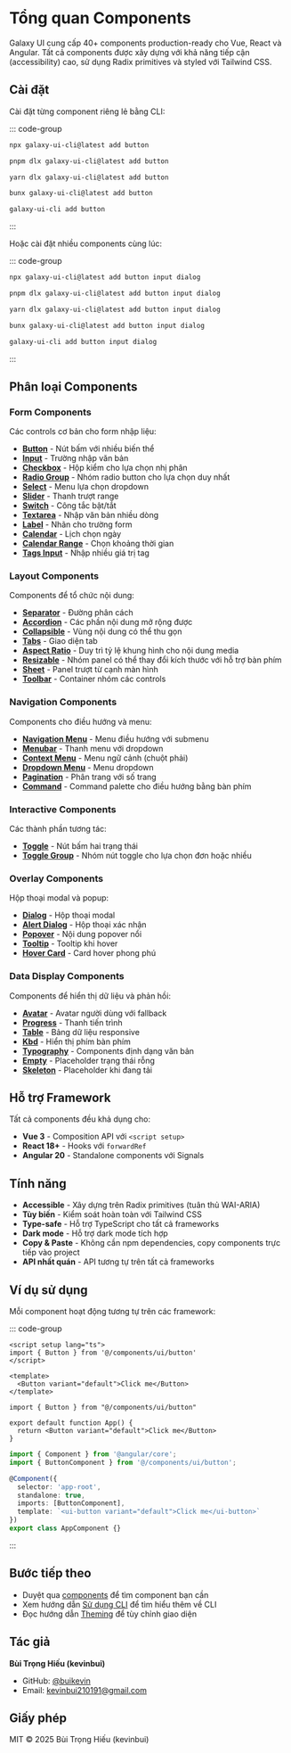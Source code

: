 # Tổng quan Components

Galaxy UI cung cấp 40+ components production-ready cho Vue, React và Angular. Tất cả components được xây dựng với khả năng tiếp cận (accessibility) cao, sử dụng Radix primitives và styled với Tailwind CSS.

## Cài đặt

Cài đặt từng component riêng lẻ bằng CLI:

::: code-group

```bash [npm]
npx galaxy-ui-cli@latest add button
```

```bash [pnpm]
pnpm dlx galaxy-ui-cli@latest add button
```

```bash [yarn]
yarn dlx galaxy-ui-cli@latest add button
```

```bash [bun]
bunx galaxy-ui-cli@latest add button
```

```bash [global]
galaxy-ui-cli add button
```

:::

Hoặc cài đặt nhiều components cùng lúc:

::: code-group

```bash [npm]
npx galaxy-ui-cli@latest add button input dialog
```

```bash [pnpm]
pnpm dlx galaxy-ui-cli@latest add button input dialog
```

```bash [yarn]
yarn dlx galaxy-ui-cli@latest add button input dialog
```

```bash [bun]
bunx galaxy-ui-cli@latest add button input dialog
```

```bash [global]
galaxy-ui-cli add button input dialog
```

:::

## Phân loại Components

### Form Components

Các controls cơ bản cho form nhập liệu:

- **[Button](./button)** - Nút bấm với nhiều biến thể
- **[Input](./input)** - Trường nhập văn bản
- **[Checkbox](./checkbox)** - Hộp kiểm cho lựa chọn nhị phân
- **[Radio Group](./radio-group)** - Nhóm radio button cho lựa chọn duy nhất
- **[Select](./select)** - Menu lựa chọn dropdown
- **[Slider](./slider)** - Thanh trượt range
- **[Switch](./switch)** - Công tắc bật/tắt
- **[Textarea](./textarea)** - Nhập văn bản nhiều dòng
- **[Label](./label)** - Nhãn cho trường form
- **[Calendar](./calendar)** - Lịch chọn ngày
- **[Calendar Range](./calendar-range)** - Chọn khoảng thời gian
- **[Tags Input](./tags-input)** - Nhập nhiều giá trị tag

### Layout Components

Components để tổ chức nội dung:

- **[Separator](./separator)** - Đường phân cách
- **[Accordion](./accordion)** - Các phần nội dung mở rộng được
- **[Collapsible](./collapsible)** - Vùng nội dung có thể thu gọn
- **[Tabs](./tabs)** - Giao diện tab
- **[Aspect Ratio](./aspect-ratio)** - Duy trì tỷ lệ khung hình cho nội dung media
- **[Resizable](./resizable)** - Nhóm panel có thể thay đổi kích thước với hỗ trợ bàn phím
- **[Sheet](./sheet)** - Panel trượt từ cạnh màn hình
- **[Toolbar](./toolbar)** - Container nhóm các controls

### Navigation Components

Components cho điều hướng và menu:

- **[Navigation Menu](./navigation-menu)** - Menu điều hướng với submenu
- **[Menubar](./menubar)** - Thanh menu với dropdown
- **[Context Menu](./context-menu)** - Menu ngữ cảnh (chuột phải)
- **[Dropdown Menu](./dropdown-menu)** - Menu dropdown
- **[Pagination](./pagination)** - Phân trang với số trang
- **[Command](./command)** - Command palette cho điều hướng bằng bàn phím

### Interactive Components

Các thành phần tương tác:

- **[Toggle](./toggle)** - Nút bấm hai trạng thái
- **[Toggle Group](./toggle-group)** - Nhóm nút toggle cho lựa chọn đơn hoặc nhiều

### Overlay Components

Hộp thoại modal và popup:

- **[Dialog](./dialog)** - Hộp thoại modal
- **[Alert Dialog](./alert-dialog)** - Hộp thoại xác nhận
- **[Popover](./popover)** - Nội dung popover nổi
- **[Tooltip](./tooltip)** - Tooltip khi hover
- **[Hover Card](./hover-card)** - Card hover phong phú

### Data Display Components

Components để hiển thị dữ liệu và phản hồi:

- **[Avatar](./avatar)** - Avatar người dùng với fallback
- **[Progress](./progress)** - Thanh tiến trình
- **[Table](./table)** - Bảng dữ liệu responsive
- **[Kbd](./kbd)** - Hiển thị phím bàn phím
- **[Typography](./typography)** - Components định dạng văn bản
- **[Empty](./empty)** - Placeholder trạng thái rỗng
- **[Skeleton](./skeleton)** - Placeholder khi đang tải

## Hỗ trợ Framework

Tất cả components đều khả dụng cho:

- **Vue 3** - Composition API với `<script setup>`
- **React 18+** - Hooks với `forwardRef`
- **Angular 20** - Standalone components với Signals

## Tính năng

- **Accessible** - Xây dựng trên Radix primitives (tuân thủ WAI-ARIA)
- **Tùy biến** - Kiểm soát hoàn toàn với Tailwind CSS
- **Type-safe** - Hỗ trợ TypeScript cho tất cả frameworks
- **Dark mode** - Hỗ trợ dark mode tích hợp
- **Copy & Paste** - Không cần npm dependencies, copy components trực tiếp vào project
- **API nhất quán** - API tương tự trên tất cả frameworks

## Ví dụ sử dụng

Mỗi component hoạt động tương tự trên các framework:

::: code-group

```vue [Vue]
<script setup lang="ts">
import { Button } from '@/components/ui/button'
</script>

<template>
  <Button variant="default">Click me</Button>
</template>
```

```tsx [React]
import { Button } from "@/components/ui/button"

export default function App() {
  return <Button variant="default">Click me</Button>
}
```

```typescript [Angular]
import { Component } from '@angular/core';
import { ButtonComponent } from '@/components/ui/button';

@Component({
  selector: 'app-root',
  standalone: true,
  imports: [ButtonComponent],
  template: `<ui-button variant="default">Click me</ui-button>`
})
export class AppComponent {}
```

:::

## Bước tiếp theo

- Duyệt qua [components](#phân-loại-components) để tìm component bạn cần
- Xem hướng dẫn [Sử dụng CLI](/vi/guide/cli-usage) để tìm hiểu thêm về CLI
- Đọc hướng dẫn [Theming](/vi/guide/theming) để tùy chỉnh giao diện

## Tác giả

**Bùi Trọng Hiếu (kevinbui)**
- GitHub: [@buikevin](https://github.com/buikevin)
- Email: kevinbui210191@gmail.com

## Giấy phép

MIT © 2025 Bùi Trọng Hiếu (kevinbui)
